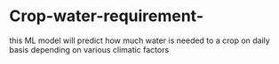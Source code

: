 # Crop-water-requirement-
this ML model will predict how much water is needed to a crop on daily basis depending on various climatic factors
